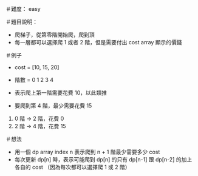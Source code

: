 ＃難度： easy

＃題目說明： 
- 爬梯子，從第零階開始爬，爬到頂
- 每一層都可以選擇爬 1 或者 2 階，但是需要付出 cost array 顯示的價錢

＃例子       
- cost  =     [10, 15, 20]
- 階數  =  0    1   2   3   4


- 表示爬上第一階需要花費 10，以此類推
- 要爬到第 4 階，最少需要花費 15
1. 0 階 -> 2 階，花費 0
2. 2 階 -> 4 階，花費 15

＃想法
- 用一個 dp array index n 表示爬到 n + 1 階最少需要多少 cost
- 每次更新  dp[n] 時，表示可能爬到 dp[n] 的只有 dp[n-1] 跟  dp[n-2] 的加上各自的  cost （因為每次都可以選擇爬 1 或 2 階） 
 




 


